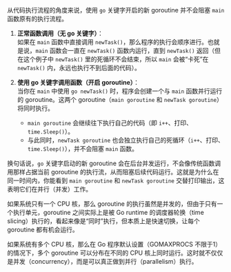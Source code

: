 从代码执行流程的角度来说，使用 `go` 关键字开启的新 goroutine 并不会阻塞 `main` 函数原有的执行流程。

1. **正常函数调用（无 go 关键字）**：  
   如果在 `main` 函数中直接调用 `newTask()`，那么程序的执行会顺序进行。也就是说，`main` 函数会一直在 `newTask()` 函数内运行，直到 `newTask()` 返回（但在这个例子中 `newTask()` 里的死循环不会结束，所以 `main` 会被“卡死”在 `newTask()` 内，永远也执行不到后面的代码）。

2. **使用 go 关键字调用函数（开启 goroutine）**：  
   当你在 `main` 中使用 `go newTask()` 时，程序会创建一个与 `main` 函数并行运行的 goroutine。这两个 goroutine（`main goroutine` 和 `newTask goroutine`）将同时执行。  
   - `main goroutine` 会继续往下执行自己的代码（即 `i++`、打印、`time.Sleep()`）。
   - 与此同时，`newTask goroutine` 也会独立执行自己的死循环（`i++`、打印、`time.Sleep()`），并不会阻塞 `main` 函数。  

换句话说，`go` 关键字启动的新 goroutine 会在后台并发运行，不会像传统函数调用那样占据当前 goroutine 的执行流，从而阻塞后续代码运行。这就是为什么在同一时间内，你能看到 `main goroutine` 和 `newTask goroutine` 交替打印输出，这表明它们在并行（并发）工作。

如果系统只有一个 CPU 核，那么 goroutine 的执行虽然是并发的，但由于只有一个执行单元，goroutine 之间实际上是被 Go runtime 的调度器轮换（time slicing）执行的，看起来像是“同时”执行，但本质上是快速切换，让每个 goroutine 都有机会运行。

如果系统有多个 CPU 核，那么在 Go 程序默认设置（GOMAXPROCS 不限于1）的情况下，多个 goroutine 可以分布在不同的 CPU 核上同时运行。这时就不仅仅是并发（concurrency），而是可以真正做到并行（parallelism）执行。
